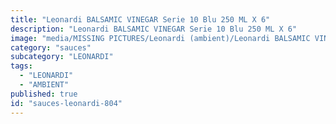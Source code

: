```yaml
---
title: "Leonardi BALSAMIC VINEGAR Serie 10 Blu 250 ML X 6"
description: "Leonardi BALSAMIC VINEGAR Serie 10 Blu 250 ML X 6"
image: "media/MISSING PICTURES/Leonardi (ambient)/Leonardi BALSAMIC VINEGAR Serie 10 Blu 250 ML x 6.jpg"
category: "sauces"
subcategory: "LEONARDI"
tags:
  - "LEONARDI"
  - "AMBIENT"
published: true
id: "sauces-leonardi-804"
---
```

